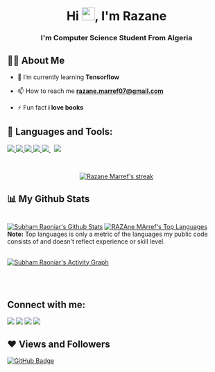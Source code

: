 

<h1 align="center">Hi <img src="https://raw.githubusercontent.com/MartinHeinz/MartinHeinz/master/wave.gif" width="30px">, I'm Razane</h1>
<h3 align="center">I'm Computer Science Student From Algeria</h3>

 
## 🙋‍♂️ About Me

- 🌱 I’m currently learning **Tensorflow**


- 📫 How to reach me **razane.marref07@gmail.com**

- ⚡ Fun fact **i love books**

## 🚀 Languages and Tools:

<p align="left"> 
    <a href="https://www.java.com" target="_blank"> <img src="https://img.icons8.com/color/48/000000/java-coffee-cup-logo.png"/> </a>
    <a href="https://www.w3.org/html/" target="_blank"> <img src="https://img.icons8.com/color/48/000000/html-5.png"/> </a> 
    <a href="https://www.w3schools.com/css/" target="_blank"> <img src="https://img.icons8.com/color/48/000000/css3.png"/> </a>  
    <a href="https://www.python.org" target="_blank"> <img src="https://img.icons8.com/color/48/000000/python.png"/> </a> 
    <a style="padding-right:8px;" href="https://www.mysql.com/" target="_blank"> <img src="https://img.icons8.com/fluent/50/000000/mysql-logo.png"/> </a>
    <a href="https://git-scm.com/" target="_blank"> <img src="https://img.icons8.com/color/48/000000/git.png"/> </a> 
</p>

<!-- [![React Badge](https://img.shields.io/badge/-React-61DBFB?style=for-the-badge&labelColor=black&logo=react&logoColor=61DBFB)](#)  [![Javascript Badge](https://img.shields.io/badge/-Javascript-F0DB4F?style=for-the-badge&labelColor=black&logo=javascript&logoColor=F0DB4F)](#) [![Typescript Badge](https://img.shields.io/badge/-Typescript-007acc?style=for-the-badge&labelColor=black&logo=typescript&logoColor=007acc)](#) [![Nodejs Badge](https://img.shields.io/badge/-Nodejs-3C873A?style=for-the-badge&labelColor=black&logo=node.js&logoColor=3C873A)](#) [![GraphQL Badge](https://img.shields.io/badge/-GraphQl-e535ab?style=for-the-badge&labelColor=black&logo=node.js&logoColor=e535ab)](#) -->
<br/>

<p align="center">
    <a href="https://github.com/MarRazane/github-readme-streak-stats">
        <img title="🔥 Get streak stats for your profile at git.io/streak-stats" alt="Razane Marref's streak" src="https://github-readme-streak-stats.herokuapp.com/?user=MArRazane&theme=black-ice&hide_border=true&stroke=0000&background=060A0CD0"/>
    </a>
</p>

## 📊 My Github Stats

  <br/>
    <a href="https://github.com/MarRazane/github-readme-stats"><img alt="Subham Raoniar's Github Stats" src="https://github-readme-stats.vercel.app/api?username=MarRazane&show_icons=true&count_private=true&theme=react&hide_border=true&bg_color=0D1117" /></a>
  <a href="https://github.com/MarRazane/github-readme-stats"><img alt="RAZAne MArref's Top Languages" src="https://github-readme-stats.vercel.app/api/top-langs/?username=MarRazane&langs_count=8&count_private=true&layout=compact&theme=react&hide_border=true&bg_color=0D1117" /></a>
  <br/>
  <b>Note:</b> Top languages is only a metric of the languages my public code consists of and doesn't reflect experience or skill level.


<br/>
<br/>

<a href="https://github.com/MarRazane/github-readme-activity-graph"><img alt="Subham Raoniar's Activity Graph" src="https://activity-graph.herokuapp.com/graph?username=MarRazane&bg_color=0D1117&color=5BCDEC&line=5BCDEC&point=FFFFFF&hide_border=true" /></a>

<br/>
<br/>

## Connect with me:
<p align="left">

<a href = "https://www.linkedin.com/in/razane-marref/"><img src="https://img.icons8.com/fluent/48/000000/linkedin.png"/></a>
<a href = "https://twitter.com/MarRazane"><img src="https://img.icons8.com/fluent/48/000000/twitter.png"/></a>
<a href = "https://www.instagram.com/razane.mar/"><img src="https://img.icons8.com/fluent/48/000000/instagram-new.png"/></a>
<a href = "https://www.facebook.com/razane.marref.1"><img src="https://img.icons8.com/color/48/000000/facebook.png"/></a>

</p>

## ❤ Views and Followers
<a href="https://github.com/MarRazane?tab=followers"><img src="https://img.shields.io/github/followers/MarRazane?label=Followers&style=social" alt="GitHub Badge"></a>
